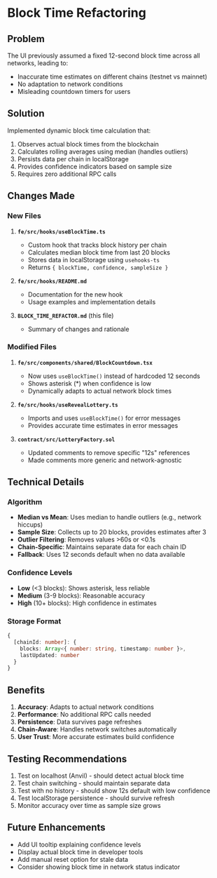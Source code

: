 # Block Time Refactoring

## Problem

The UI previously assumed a fixed 12-second block time across all networks, leading to:
- Inaccurate time estimates on different chains (testnet vs mainnet)
- No adaptation to network conditions
- Misleading countdown timers for users

## Solution

Implemented dynamic block time calculation that:
1. Observes actual block times from the blockchain
2. Calculates rolling averages using median (handles outliers)
3. Persists data per chain in localStorage
4. Provides confidence indicators based on sample size
5. Requires zero additional RPC calls

## Changes Made

### New Files

1. **`fe/src/hooks/useBlockTime.ts`**
   - Custom hook that tracks block history per chain
   - Calculates median block time from last 20 blocks
   - Stores data in localStorage using `usehooks-ts`
   - Returns `{ blockTime, confidence, sampleSize }`

2. **`fe/src/hooks/README.md`**
   - Documentation for the new hook
   - Usage examples and implementation details

3. **`BLOCK_TIME_REFACTOR.md`** (this file)
   - Summary of changes and rationale

### Modified Files

1. **`fe/src/components/shared/BlockCountdown.tsx`**
   - Now uses `useBlockTime()` instead of hardcoded 12 seconds
   - Shows asterisk (*) when confidence is low
   - Dynamically adapts to actual network block times

2. **`fe/src/hooks/useRevealLottery.ts`**
   - Imports and uses `useBlockTime()` for error messages
   - Provides accurate time estimates in error messages

3. **`contract/src/LotteryFactory.sol`**
   - Updated comments to remove specific "12s" references
   - Made comments more generic and network-agnostic

## Technical Details

### Algorithm

- **Median vs Mean**: Uses median to handle outliers (e.g., network hiccups)
- **Sample Size**: Collects up to 20 blocks, provides estimates after 3
- **Outlier Filtering**: Removes values >60s or <0.1s
- **Chain-Specific**: Maintains separate data for each chain ID
- **Fallback**: Uses 12 seconds default when no data available

### Confidence Levels

- **Low** (<3 blocks): Shows asterisk, less reliable
- **Medium** (3-9 blocks): Reasonable accuracy
- **High** (10+ blocks): High confidence in estimates

### Storage Format

```typescript
{
  [chainId: number]: {
    blocks: Array<{ number: string, timestamp: number }>,
    lastUpdated: number
  }
}
```

## Benefits

1. **Accuracy**: Adapts to actual network conditions
2. **Performance**: No additional RPC calls needed
3. **Persistence**: Data survives page refreshes
4. **Chain-Aware**: Handles network switches automatically
5. **User Trust**: More accurate estimates build confidence

## Testing Recommendations

1. Test on localhost (Anvil) - should detect actual block time
2. Test chain switching - should maintain separate data
3. Test with no history - should show 12s default with low confidence
4. Test localStorage persistence - should survive refresh
5. Monitor accuracy over time as sample size grows

## Future Enhancements

- Add UI tooltip explaining confidence levels
- Display actual block time in developer tools
- Add manual reset option for stale data
- Consider showing block time in network status indicator
